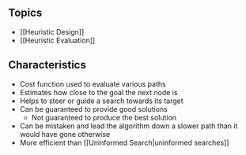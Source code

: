 ## Topics

- [[Heuristic Design]]
- [[Heuristic Evaluation]]

## Characteristics

- Cost function used to evaluate various paths
- Estimates how close to the goal the next node is
- Helps to steer or guide a search towards its target
- Can be guaranteed to provide good solutions
	- Not guaranteed to produce the best solution
- Can be mistaken and lead the algorithm down a slower path than it would have gone otherwise
- More efficient than [[Uninformed Search|uninformed searches]]
